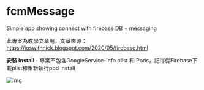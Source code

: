 # fcmMessage
Simple app showing connect with firebase DB + messaging

此專案為教學文章用，文章來源：
https://ioswithnick.blogspot.com/2020/05/firebase.html

<b>安裝 Install -</b>
專案不包含GoogleService-Info.plist 和 Pods，記得從Firebase下載plist和重新執行pod install

![img](https://1.bp.blogspot.com/-kVOOze4MIho/XrsWHTLd3fI/AAAAAAAAAlU/i3tF6aRQifkFDesAgZ1e1JV4KeKvGCHwQCEwYBhgLKs4DAL1Ocqxke3miFV_zbbnqnAvA030XXJAyj8CgxNPiLgMZpjY7xOh8QarcGatm_k4Ewu7gi3N7sqI74YzKmM8nVhtp7HSn1kvrzamQj-UX3t5miaVyX6_rHJh8x_0yYNFcWXOGplHUauIKgTt81A_iE8m763Fz-txGilProl-tr4-Gbe0bAa0vaCl0DVLu2TSKSxNjc4ry6zatLZy9OS7Wu_L1PcaXPM4i3lf2OnvIgGKlWaJiypljgxiCXWXkpfHfe-Gal549qX07cSqof2zlLclSFRqpNhqccZatOMVzuy42Hu6mnh6nRr8nDhxXNBu-A5cu5hXoTvuSn0nEGdwW_aLHkRtyk_XHqZzaP_XrruFNo1Yy_vzuc1ubHjYhrLz87QngPEPpuBSHxe0Q8QVs8Dp73n5QQtALghSVcQ0ApApYqQGnNomqZJ4NFKJeZryHd3qHrSoP_MHw4taZxbmy_b0AWQckcScrr-EsqHeN8s6y8qnc7vHwrHrkRDjVvROIvP4ncqPwI3o4NQLMuW5Q4ZJaJ-ShPOn2RlSB9iF1udWKmHmZEp1BJrCQgS5V7olqORft8JOlJfJ6RLk58h6DPgLm2TztorVNKiIWJbOhMMqx7PUF/s400/Screen%2BShot%2B2020-05-12%2Bat%2B14.32.56.png)
